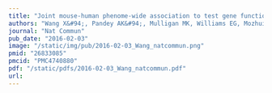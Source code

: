 ```yaml
---
title: "Joint mouse-human phenome-wide association to test gene function and disease risk"
authors: "Wang X&#94;, Pandey AK&#94;, Mulligan MK, Williams EG, Mozhui K, Li Z, Jovaisaite V, Quarles LD, Xiao Z, Huang J, **Capra JA**, Chen Z, Taylor WL, Bastarache L, Niu X, Pollard KS, Ciobanu DC, Reznik AO, Tishkov AV, Zhulin IB, Peng J, Nelson SF, Denny JC, Auwerx J, Lu L, Williams RW.&#42;"
journal: "Nat Commun"
pub_date: "2016-02-03"
image: "/static/img/pub/2016-02-03_Wang_natcommun.png"
pmid: "26833085"
pmcid: "PMC4740880"
pdf: "/static/pdfs/2016-02-03_Wang_natcommun.pdf"
url: 
---
```

